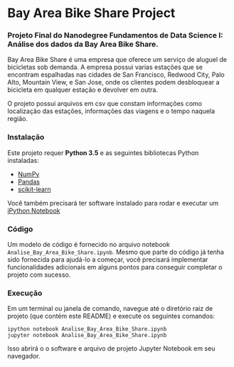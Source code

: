 # Bay Area Bike Share Project

### Projeto Final do Nanodegree Fundamentos de Data Science I: Análise dos dados da Bay Area Bike Share.

Bay Area Bike Share é uma empresa que oferece um serviço de aluguel de bicicletas sob demanda.
A empresa possui varias estações que se encontram espalhadas nas cidades de San Francisco, Redwood City, Palo Alto, Mountain View, 
e San Jose, onde os clientes podem desbloquear a bicicleta em qualquer estação e devolver em outra.

O projeto possui arquivos em csv que constam informações como localização das estações, informações das viagens e o tempo naquela região.

### Instalação
Este projeto requer **Python 3.5** e as seguintes bibliotecas Python instaladas:

- [NumPy](http://www.numpy.org/)
- [Pandas](http://pandas.pydata.org/)
- [scikit-learn](http://scikit-learn.org/stable/)

Você também precisará ter software instalado para rodar e executar um [iPython Notebook](http://ipython.org/notebook.html)

### Código
Um modelo de código é fornecido no arquivo notebook `Analise_Bay_Area_Bike_Share.ipynb`. Mesmo que parte do código já tenha sido fornecida para ajudá-lo a começar, você precisará implementar funcionalidades adicionais em alguns pontos para conseguir completar o projeto com sucesso.

### Execução
Em um terminal ou janela de comando, navegue até o diretório raiz de projeto (que contém este README) e execute os seguintes comandos:

```ipython notebook Analise_Bay_Area_Bike_Share.ipynb```  
```jupyter notebook Analise_Bay_Area_Bike_Share.ipynb```

Isso abrirá o o software e arquivo de projeto Jupyter Notebook em seu navegador.
